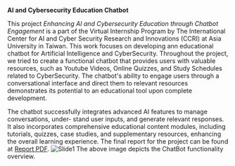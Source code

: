 **AI and Cybersecurity Education Chatbot**

This project *Enhancing AI and Cybersecurity Education
through Chatbot Engagement* is a part of the Virtual Internship Program by The International Center for AI and Cyber Security Research and Innovations (CCRI) at Asia University in Taiwan. This work focuses on developing ann educational chatbot for Artificial Intelligence and CyberSecurity.
Throughout the project,
we tried to create a functional chatbot that provides users with valuable resources, such as Youtube Videos, Online Quizzes, and Study Schedules related to CyberSecurity. The chatbot's ability to engage users through a conversational interface and direct them to relevant 
resources demonstrates its potential to an educational tool upon complete development.


The chatbot successfully integrates advanced AI features to manage conversations, under-
stand user inputs, and generate relevant responses. It also incorporates comprehensive
educational content modules, including tutorials, quizzes, case studies, and supplementary
resources, enhancing the overall learning experience. The final report for the project can be found at [Report PDF](https://github.com/kondaveetitejaswi/ai_and_cybersecurity_educational_chatbot/blob/main/Summer_Internship_Final_Project_Report.pdf).
![Slide1](https://github.com/user-attachments/assets/d28e4f20-ad66-4313-81bd-188dc7d3e95a)
The above image depicts the ChatBot functionality overview.
